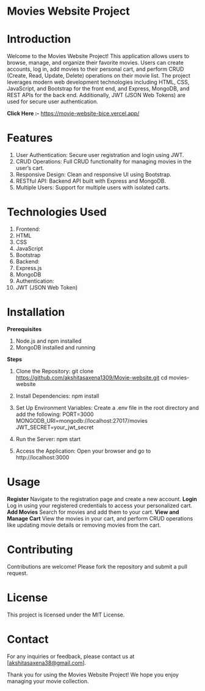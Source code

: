 # Movies Website Project
# Introduction
Welcome to the Movies Website Project! This application allows users to browse, manage, and organize their favorite movies. Users can create accounts, log in, add movies to their personal cart, and perform CRUD (Create, Read, Update, Delete) operations on their movie list. The project leverages modern web development technologies including HTML, CSS, JavaScript, and Bootstrap for the front end, and Express, MongoDB, and REST APIs for the back end. Additionally, JWT (JSON Web Tokens) are used for secure user authentication.

**Click Here :-** https://movie-website-bice.vercel.app/

# Features
1. User Authentication: Secure user registration and login using JWT.
2. CRUD Operations: Full CRUD functionality for managing movies in the user’s cart.
3. Responsive Design: Clean and responsive UI using Bootstrap.
4. RESTful API: Backend API built with Express and MongoDB.
5. Multiple Users: Support for multiple users with isolated carts.
   
# Technologies Used
1. Frontend:
2. HTML
3. CSS
4. JavaScript
5. Bootstrap
6. Backend:
7. Express.js
8. MongoDB
9. Authentication:
10. JWT (JSON Web Token)
    
# Installation
**Prerequisites**
1. Node.js and npm installed
2. MongoDB installed and running
   
**Steps**
1. Clone the Repository:
   git clone https://github.com/akshitasaxena1309/Movie-website.git
   cd movies-website
   
2. Install Dependencies:
   npm install
   
3. Set Up Environment Variables:
   Create a .env file in the root directory and add the following:
   PORT=3000
   MONGODB_URI=mongodb://localhost:27017/movies
   JWT_SECRET=your_jwt_secret
   
4. Run the Server:
   npm start
   
5. Access the Application:
   Open your browser and go to http://localhost:3000

# Usage
**Register**
  Navigate to the registration page and create a new account.
**Login**
  Log in using your registered credentials to access your personalized cart.
**Add Movies**
  Search for movies and add them to your cart.
**View and Manage Cart**
  View the movies in your cart, and perform CRUD operations like updating movie details or removing movies from the cart.
  
# Contributing
Contributions are welcome! Please fork the repository and submit a pull request.

# License
This project is licensed under the MIT License.

# Contact
For any inquiries or feedback, please contact us at [akshitasaxena38@gmail.com].

Thank you for using the Movies Website Project! We hope you enjoy managing your movie collection.
